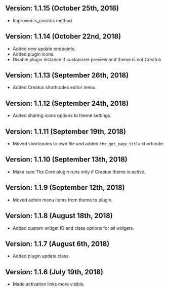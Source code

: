<div class="thz-docs-codeblock" markdown="1">

## Version: 1.1.15 (October 25th, 2018)
 - Improved is_creatus method
 
## Version: 1.1.14 (October 22nd, 2018)
 - Added new update endpoints.
 - Added plugin icons.
 - Disable plugin instance if customizer preview and theme is not Creatus
 
## Version: 1.1.13 (September 26th, 2018)
 - Added Creatus shortcodes editor menu.
 
## Version: 1.1.12 (September 24th, 2018)
 - Added sharing icons options to theme settings.
 
## Version: 1.1.11 (September 19th, 2018)
 - Moved shortcodes to own file and added `thz_get_page_title` shortcode.

## Version: 1.1.10 (September 13th, 2018)
 - Make sure Thz Core plugin runs only if Creatus theme is active.

## Version: 1.1.9 (September 12th, 2018)
 - Moved admin menu items from theme to plugin.

## Version: 1.1.8 (August 18th, 2018)
 - Added custom widget ID and class options for all widgets.

## Version: 1.1.7 (August 6th, 2018)
 - Added plugin update class.

## Version: 1.1.6 (July 19th, 2018)
 - Made activation links more visible.

</div>
